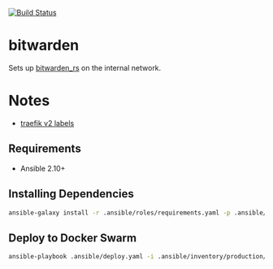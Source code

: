 [![Build Status](https://drone-ci.hopto.org/api/badges/Diesel-Net/bitwarden/status.svg)](https://drone-ci.hopto.org/Diesel-Net/bitwarden)

# bitwarden
Sets up [bitwarden_rs](https://github.com/dani-garcia/bitwarden_rs) on the internal network.

# Notes
- [traefik v2 labels](https://github.com/dani-garcia/bitwarden_rs/wiki/Proxy-examples#traefik-v1-labels-migrated-to-traefik-v2)

## Requirements
- Ansible 2.10+

## Installing Dependencies
```bash
ansible-galaxy install -r .ansible/roles/requirements.yaml -p .ansible/roles --force
```

## Deploy to Docker Swarm
```bash
ansible-playbook .ansible/deploy.yaml -i .ansible/inventory/production/hosts --vault-id ~/.tokens/master_id
```

